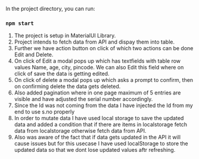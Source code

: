 In the project directory, you can run:
### `npm start`

1. The project is setup in MaterialUI Library.
2. Project intends to fetch data from API and dispay them into table.
3. Further we have action button on click of which two actions can be done Edit and Delete.
4. On click of Edit a modal pops up which has textfields with table row values Name, age, city, pincode. We can also Edit this field where on click of save the data is getting edited.
5. On click of delete a modal pops up which asks a prompt to confirm, then on confirming delete the data gets deleted.
6. Also added pagination where in one page maximum of 5 entries are visible and have adjusted the serial number accordingly.
7. Since the Id was not coming from the data I have injected the Id from my end to use s.no properly
8. In order to mutate data I have used local storage to save the updated data and added a condition that if there are items in localstorage fetch data from localstorage otherwise fetch data from API.
9. Also was aware of the fact that if data gets updated in the API it will cause issues but for this usecase I have used localStorage to store the updated data so that we dont lose updated values aftr refreshing.


